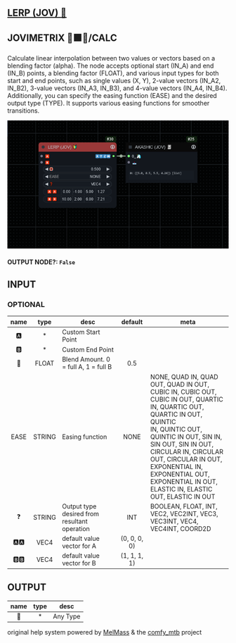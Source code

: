 ## [LERP (JOV) 🔰](https://github.com/Amorano/Jovimetrix-examples/blob/master/node/LERP/LERP.md)

## JOVIMETRIX 🔺🟩🔵/CALC


Calculate linear interpolation between two values or vectors based on a blending factor (alpha). The node accepts optional start (IN_A) and end (IN_B) points, a blending factor (FLOAT), and various input types for both start and end points, such as single values (X, Y), 2-value vectors (IN_A2, IN_B2), 3-value vectors (IN_A3, IN_B3), and 4-value vectors (IN_A4, IN_B4). Additionally, you can specify the easing function (EASE) and the desired output type (TYPE). It supports various easing functions for smoother transitions.


![LERP](https://raw.githubusercontent.com/Amorano/Jovimetrix-examples/master/node/LERP/LERP.png)

#### OUTPUT NODE?: `False`

## INPUT

### OPTIONAL

name | type | desc | default | meta
:---:|:---:|---|:---:|---
🅰️  |  *  | Custom Start Point |  | 
🅱️  |  *  | Custom End Point |  | 
🛟  |  FLOAT  | Blend Amount. 0 = full A, 1 = full B | 0.5 | 
EASE  |  STRING  | Easing function | NONE | NONE, QUAD IN, QUAD OUT, QUAD IN OUT,<br>CUBIC IN, CUBIC OUT, CUBIC IN OUT, QUARTIC<br>IN, QUARTIC OUT, QUARTIC IN OUT, QUINTIC<br>IN, QUINTIC OUT, QUINTIC IN OUT, SIN IN,<br>SIN OUT, SIN IN OUT, CIRCULAR IN, CIRCULAR<br>OUT, CIRCULAR IN OUT, EXPONENTIAL IN,<br>EXPONENTIAL OUT, EXPONENTIAL IN OUT,<br>ELASTIC IN, ELASTIC OUT, ELASTIC IN OUT
❓  |  STRING  | Output type desired from resultant<br>operation | INT | BOOLEAN, FLOAT, INT, VEC2, VEC2INT, VEC3,<br>VEC3INT, VEC4, VEC4INT, COORD2D
🅰️🅰️  |  VEC4  | default value vector for A | (0, 0, 0, 0) | 
🅱️🅱️  |  VEC4  | default value vector for B | (1, 1, 1, 1) | 

## OUTPUT

name | type | desc
:---:|:---:|---
🦄  |  *  | Any Type 

original help system powered by [MelMass](https://github.com/melMass) & the [comfy_mtb](https://github.com/melMass/comfy_mtb) project
